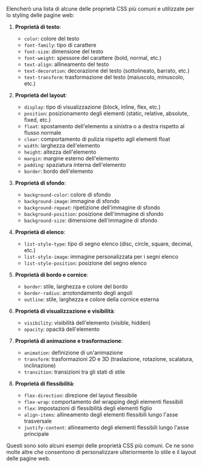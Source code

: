 <!-- @format -->

Elencherò una lista di alcune delle proprietà CSS più comuni e utilizzate per lo styling delle pagine web:

1. **Proprietà di testo**:

   - `color`: colore del testo
   - `font-family`: tipo di carattere
   - `font-size`: dimensione del testo
   - `font-weight`: spessore del carattere (bold, normal, etc.)
   - `text-align`: allineamento del testo
   - `text-decoration`: decorazione del testo (sottolineato, barrato, etc.)
   - `text-transform`: trasformazione del testo (maiuscolo, minuscolo, etc.)

2. **Proprietà del layout**:

   - `display`: tipo di visualizzazione (block, inline, flex, etc.)
   - `position`: posizionamento degli elementi (static, relative, absolute, fixed, etc.)
   - `float`: spostamento dell'elemento a sinistra o a destra rispetto al flusso normale
   - `clear`: comportamento di pulizia rispetto agli elementi float
   - `width`: larghezza dell'elemento
   - `height`: altezza dell'elemento
   - `margin`: margine esterno dell'elemento
   - `padding`: spaziatura interna dell'elemento
   - `border`: bordo dell'elemento

3. **Proprietà di sfondo**:

   - `background-color`: colore di sfondo
   - `background-image`: immagine di sfondo
   - `background-repeat`: ripetizione dell'immagine di sfondo
   - `background-position`: posizione dell'immagine di sfondo
   - `background-size`: dimensione dell'immagine di sfondo

4. **Proprietà di elenco**:

   - `list-style-type`: tipo di segno elenco (disc, circle, square, decimal, etc.)
   - `list-style-image`: immagine personalizzata per i segni elenco
   - `list-style-position`: posizione del segno elenco

5. **Proprietà di bordo e cornice**:

   - `border`: stile, larghezza e colore del bordo
   - `border-radius`: arrotondamento degli angoli
   - `outline`: stile, larghezza e colore della cornice esterna

6. **Proprietà di visualizzazione e visibilità**:

   - `visibility`: visibilità dell'elemento (visible, hidden)
   - `opacity`: opacità dell'elemento

7. **Proprietà di animazione e trasformazione**:

   - `animation`: definizione di un'animazione
   - `transform`: trasformazioni 2D e 3D (traslazione, rotazione, scalatura, inclinazione)
   - `transition`: transizioni tra gli stati di stile

8. **Proprietà di flessibilità**:
   - `flex-direction`: direzione del layout flessibile
   - `flex-wrap`: comportamento del wrapping degli elementi flessibili
   - `flex`: impostazioni di flessibilità degli elementi figlio
   - `align-items`: allineamento degli elementi flessibili lungo l'asse trasversale
   - `justify-content`: allineamento degli elementi flessibili lungo l'asse principale

Questi sono solo alcuni esempi delle proprietà CSS più comuni. Ce ne sono molte altre che consentono di personalizzare ulteriormente lo stile e il layout delle pagine web.
